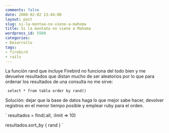 ```yaml
---
comments: false
date: 2008-02-02 13:44:00
layout: post
slug: si-la-montaa-no-viene-a-mahoma
title: Si la montaña no viene a Mahoma
wordpress_id: 5509
categories:
- Desarrollo
tags:
- firebird
- rails
---
```


La función rand que incluye Firebird no funciona del todo bien y me devuelve resultados que distan mucho de ser aleatorios por lo que para ordenar los resultados de una consulta no me sirve:


`
select * from tabla order by rand()`


Solución:  dejar que la base de datos haga lo que mejor sabe hacer, devolver registros en el menor tiempo posible y emplear ruby para el orden.


`
  resultados = find(:all, :limit => 10)  

  resultados.sort_by { rand }
`
